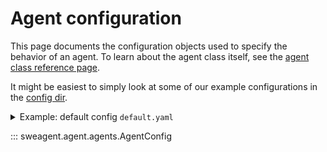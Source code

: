 # Agent configuration

This page documents the configuration objects used to specify the behavior of an agent.
To learn about the agent class itself, see the [agent class reference page](agent.md).

It might be easiest to simply look at some of our example configurations in the [config dir](https://github.com/SWE-agent/SWE-agent/tree/main/config).

<details>
<summary>Example: default config <code>default.yaml</code></summary>

```yaml
--8<-- "config/default_from_url.yaml"
```
</details>

::: sweagent.agent.agents.AgentConfig

